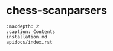# chess-scanparsers

```{toctree}
:maxdepth: 2
:caption: Contents
installation.md
apidocs/index.rst
```
